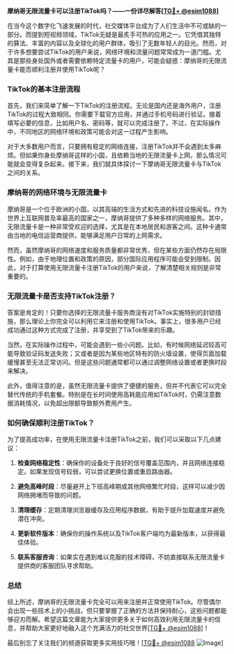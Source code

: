 **摩纳哥无限流量卡可以注册TikTok吗？——一份详尽解答[[TG💪+ @esim1088](https://t.me/s/esim1088)]**

在当今这个数字化飞速发展的时代，社交媒体平台成为了人们生活中不可或缺的一部分。而提到短视频领域，TikTok无疑是最炙手可热的应用之一。它凭借其独特的算法、丰富的内容以及全球化的用户群体，吸引了无数年轻人的目光。然而，对于许多想要尝试TikTok的用户来说，网络环境和流量问题常常成为一道门槛。尤其是那些身处国外或者需要依赖特定流量卡的用户，可能会疑惑：摩纳哥的无限流量卡能否顺利注册并使用TikTok呢？

### TikTok的基本注册流程

首先，我们来简单了解一下TikTok的注册流程。无论是国内还是海外用户，注册TikTok的过程大致相同。你需要下载官方应用，并通过手机号码进行验证。接着填写必要的信息，比如用户名、密码等，就可以完成注册了。不过，在实际操作中，不同地区的网络环境和政策可能会对这一过程产生影响。

对于大多数用户而言，只要拥有稳定的网络连接，注册TikTok并不会遇到太多麻烦。但如果你身处摩纳哥这样的小国，且依赖当地的无限流量卡上网，那么情况可能就会变得复杂起来。接下来，我们就具体探讨一下摩纳哥无限流量卡与TikTok之间的关系。

### 摩纳哥的网络环境与无限流量卡

摩纳哥是一个位于欧洲的小国，以其高端的生活方式和先进的科技设施闻名。作为世界上互联网普及率最高的国家之一，摩纳哥提供了多种多样的网络服务。其中，无限流量卡是一种非常受欢迎的选择，尤其是在本地居民和游客之间。这种卡通常由当地的电信运营商提供，能够满足用户日常的上网需求。

然而，虽然摩纳哥的网络速度和服务质量都非常优秀，但在某些方面仍然存在局限性。例如，由于地理位置和政策的原因，部分国际应用程序可能会受到限制。因此，对于打算使用无限流量卡注册TikTok的用户来说，了解清楚相关规则是非常重要的。

### 无限流量卡是否支持TikTok注册？

答案是肯定的！只要你选择的无限流量卡服务商没有对TikTok实施特别的封锁措施，那么理论上你完全可以利用它来注册和使用TikTok。事实上，很多用户已经成功通过这种方式完成了注册，并享受到了TikTok带来的乐趣。

当然，在实际操作过程中，可能会遇到一些小问题。比如，有时候网络延迟较高可能导致验证码发送失败；又或者是因为某些地区特有的防火墙设置，使得页面加载缓慢甚至无法正常访问。但是这些问题通常都可以通过调整网络设置或者更换时段来解决。

此外，值得注意的是，虽然无限流量卡提供了便捷的服务，但并不代表它可以完全替代传统的手机套餐。特别是在长时间使用高耗能应用如TikTok时，仍需注意数据消耗情况，以免超出限额导致额外费用产生。

### 如何确保顺利注册TikTok？

为了提高成功率，在使用无限流量卡注册TikTok之前，我们可以采取以下几点建议：

1. **检查网络稳定性**：确保你的设备处于良好的信号覆盖范围内，并且网络连接稳定。如果发现信号较弱，可以尝试更换位置或重启路由器。
   
2. **避免高峰时段**：尽量避开上下班高峰期或其他网络繁忙时段，这样可以减少因网络拥堵而导致的问题。
   
3. **清理缓存**：定期清理浏览器缓存及应用程序数据，有助于提升加载速度并避免潜在冲突。
   
4. **更新软件版本**：确保你的操作系统以及TikTok客户端均为最新版本，以获得最佳体验。
   
5. **联系客服咨询**：如果实在遇到难以克服的技术障碍，不妨直接联系无限流量卡提供商的客服团队寻求帮助。

### 总结

综上所述，摩纳哥的无限流量卡完全可以用来注册并正常使用TikTok。尽管偶尔会出现一些技术上的小挑战，但只要掌握了正确的方法并保持耐心，这些问题都能够迎刃而解。希望这篇文章能为大家提供更多关于如何高效利用无限流量卡的信息，并帮助大家更好地融入这个充满活力的社交世界[[TG💪+ @esim1088](https://t.me/s/esim1088)]！

最后别忘了关注我们的频道获取更多实用技巧哦！[[TG💪+ @esim1088](https://t.me/s/esim1088) ![Image](https://i.postimg.cc/4NQfJmqS/Snipaste-2025-05-13-00-14-12.png)]